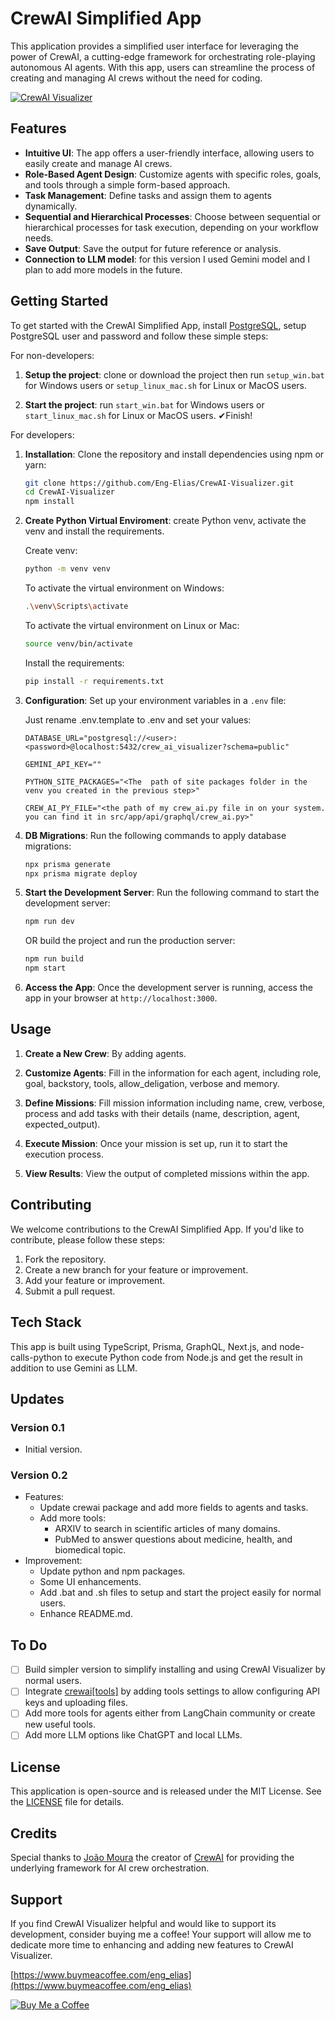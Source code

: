 # CrewAI Simplified App

This application provides a simplified user interface for leveraging the power of CrewAI, a cutting-edge framework for orchestrating role-playing autonomous AI agents. With this app, users can streamline the process of creating and managing AI crews without the need for coding.

[![CrewAI Visualizer](https://img.youtube.com/vi/ZVZucnzccpk/0.jpg)](https://www.youtube.com/watch?v=ZVZucnzccpk)

## Features

- **Intuitive UI**: The app offers a user-friendly interface, allowing users to easily create and manage AI crews.
- **Role-Based Agent Design**: Customize agents with specific roles, goals, and tools through a simple form-based approach.
- **Task Management**: Define tasks and assign them to agents dynamically.
- **Sequential and Hierarchical Processes**: Choose between sequential or hierarchical processes for task execution, depending on your workflow needs.
- **Save Output**: Save the output for future reference or analysis.
- **Connection to LLM model**: for this version I used Gemini model and I plan to add more models in the future.

## Getting Started

To get started with the CrewAI Simplified App, install [PostgreSQL](https://www.postgresql.org/download/), setup PostgreSQL user and password and follow these simple steps:

For non-developers:

1. **Setup the project**: clone or download the project then run `setup_win.bat` for Windows users or `setup_linux_mac.sh` for Linux or MacOS users.

2. **Start the project**: run `start_win.bat` for Windows users or `start_linux_mac.sh` for Linux or MacOS users. ✔Finish!

For developers:

1. **Installation**: Clone the repository and install dependencies using npm or yarn:

   ```bash
   git clone https://github.com/Eng-Elias/CrewAI-Visualizer.git
   cd CrewAI-Visualizer
   npm install
   ```

2. **Create Python Virtual Enviroment**: create Python venv, activate the venv and install the requirements.

   Create venv:

   ```bash
   python -m venv venv
   ```

   To activate the virtual environment on Windows:

   ```bash
   .\venv\Scripts\activate
   ```

   To activate the virtual environment on Linux or Mac:

   ```bash
   source venv/bin/activate
   ```

   Install the requirements:

   ```bash
   pip install -r requirements.txt
   ```

3. **Configuration**: Set up your environment variables in a `.env` file:

   Just rename .env.template to .env and set your values:

   ```plaintext
   DATABASE_URL="postgresql://<user>:<password>@localhost:5432/crew_ai_visualizer?schema=public"

   GEMINI_API_KEY=""

   PYTHON_SITE_PACKAGES="<The  path of site packages folder in the venv you created in the previous step>"

   CREW_AI_PY_FILE="<the path of my crew_ai.py file in on your system. you can find it in src/app/api/graphql/crew_ai.py>"
   ```

4. **DB Migrations**: Run the following commands to apply database migrations:

   ```bash
   npx prisma generate
   npx prisma migrate deploy
   ```

5. **Start the Development Server**: Run the following command to start the development server:

   ```bash
   npm run dev
   ```

   OR build the project and run the production server:

   ```bash
   npm run build
   npm start
   ```

6. **Access the App**: Once the development server is running, access the app in your browser at `http://localhost:3000`.

## Usage

1. **Create a New Crew**: By adding agents.

2. **Customize Agents**: Fill in the information for each agent, including role, goal, backstory, tools, allow_deligation, verbose and memory.

3. **Define Missions**: Fill mission information including name, crew, verbose, process and add tasks with their details (name, description, agent, expected_output).

4. **Execute Mission**: Once your mission is set up, run it to start the execution process.

5. **View Results**: View the output of completed missions within the app.

## Contributing

We welcome contributions to the CrewAI Simplified App. If you'd like to contribute, please follow these steps:

1. Fork the repository.
2. Create a new branch for your feature or improvement.
3. Add your feature or improvement.
4. Submit a pull request.

## Tech Stack

This app is built using TypeScript, Prisma, GraphQL, Next.js, and node-calls-python to execute Python code from Node.js and get the result in addition to use Gemini as LLM.

## Updates

### Version 0.1

- Initial version.

### Version 0.2

- Features:
  - Update crewai package and add more fields to agents and tasks.
  - Add more tools:
    - ARXIV to search in scientific articles of many domains.
    - PubMed to answer questions about medicine, health, and biomedical topic.
- Improvement:
  - Update python and npm packages.
  - Some UI enhancements.
  - Add .bat and .sh files to setup and start the project easily for normal users.
  - Enhance README.md.

## To Do

- [ ] Build simpler version to simplify installing and using CrewAI Visualizer by normal users.
- [ ] Integrate [crewai[tools]](https://docs.crewai.com/core-concepts/Tools/) by adding tools settings to allow configuring API keys and uploading files.
- [ ] Add more tools for agents either from LangChain community or create new useful tools.
- [ ] Add more LLM options like ChatGPT and local LLMs.

## License

This application is open-source and is released under the MIT License. See the [LICENSE](LICENSE) file for details.

## Credits

Special thanks to [João Moura](https://github.com/joaomdmoura) the creator of [CrewAI](https://github.com/joaomdmoura/crewAI) for providing the underlying framework for AI crew orchestration.

## Support

If you find CrewAI Visualizer helpful and would like to support its development, consider buying me a coffee! Your support will allow me to dedicate more time to enhancing and adding new features to CrewAI Visualizer.

[https://www.buymeacoffee.com/eng_elias](https://www.buymeacoffee.com/eng_elias)

[![Buy Me a Coffee](https://media.giphy.com/media/v1.Y2lkPTc5MGI3NjExeW41NXV3ZXYxY2pvOG5lcjJueDF3NDFlcWNneDJ4MW9kY25jbWhzeiZlcD12MV9pbnRlcm5hbF9naWZfYnlfaWQmY3Q9cw/7kZE0z52Sd9zSESzDA/giphy.gif)](https://www.buymeacoffee.com/eng_elias)
